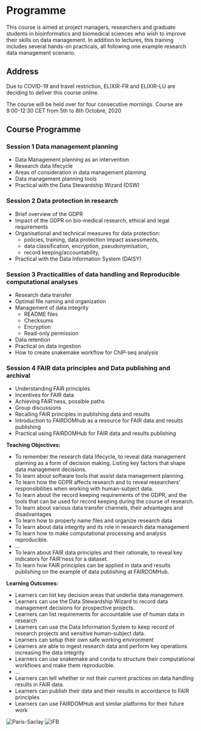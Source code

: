 # Programme

This course is aimed at project managers, researchers and graduate students in bioinformatics and biomedical sciences who wish to improve their skills on data management.
In addition to lectures, this training includes several hands-on practicals, all following one example research data management scenario.

## Address

Due to COVID-19 and travel restriction, ELIXIR-FR and ELIXIR-LU are deciding to deliver this course online.

The course will be held over for four consecutive mornings. Course are 9:00-12:30 CET from 5th to 8th Octobre, 2020

## Course Programme

### Session 1  Data management planning

* Data Management planning as an intervention
* Research data lifecycle
* Areas of consideration in data management planning
* Data management planning tools
* Practical with the Data Stewardship Wizard (DSW)

### Session 2  Data protection in research

* Brief overview of the GDPR
* Impact of the GDPR on bio-medical research, ethical and legal requirements
* Organisational and technical measures for data protection:
  * policies, training, data protection impact assessments,
  * data classification, encryption, pseudonymisation,
  * record keeping/accountability,
* Practical with the Data Information System (DAISY)

### Session 3  Practicalities of data handling and Reproducible computational analyses

* Research data transfer
* Optimal file naming and organization
* Management of data integrity
  * README files
  * Checksums
  * Encryption
  * Read-only permission
* Data retention
* Practical on data ingestion
* How to create snakemake workflow for ChIP-seq analysis

### Session 4  FAIR data principles and Data publishing and archival

* Understanding FAIR principles
* Incentives for FAIR data
* Achieving FAIR'ness, possible paths
* Group discussions
* Recalling FAIR principles in publishing data and results
* Introduction to FAIRDOMhub as a resource for FAIR data and results publishing
* Practical using FAIRDOMHub for FAIR data and results publishing


**Teaching Objectives:**

* To remember the research data lifecycle, to reveal data management planning as a form of decision making. Listing key factors that shape data management decisions.
* To learn about software tools that assist data management planning.
* To learn how the GDPR affects research and to reveal researchers' responsibilities when working with human-subject data.
* To learn about the record keeping requirements of the GDPR, and the tools that can be used for record keeping during the course of research.
* To learn about various data transfer channels, their advantages and disadvantages
* To learn how to properly name files and organize research data
* To learn about data integrity and its role in research data management
* To learn how to make computational processing and analysis reproducible.
* ...
* To learn about FAIR data principles and their rationale, to reveal key indicators for FAIR'ness for a dataset.
* To learn how FAIR principles can be applied in data and results publishing on the example of data publishing at FAIRDOMHub.

**Learning Outcomes:**

* Learners can list key decision areas that underlie data management.
* Learners can use the Data Stewardship Wizard to record data management decisions for prospective projects.
* Learners can list requirements for accountable use of human data in research
* Learners can use the Data Information System to keep record of research projects and sensitive human-subject data.
* Learners can setup their own safe working environment
* Learners are able to ingest research data and perform key operations increasing the data integrity
* Learners can use snakemake and conda to structure their computational workflows and make them reproducible.
* ...
* Learners can tell whether or not their current practices on data handling results in FAIR data.
* Learners can publish their data and their results in accordance to FAIR principles
* Learners can use FAIRDOMHub and similar platforms for their future work


![Paris-Saclay](https://ifb-elixirfr.github.io/ReproHackathon/logo-paris-saclay.png) ![IFB](https://ifb-elixirfr.github.io/ReproHackathon/logo-ifb.png)

